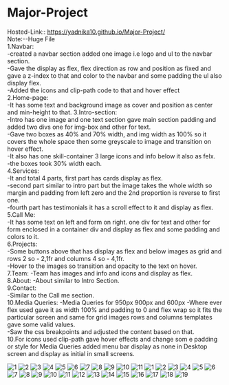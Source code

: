 # Major-Project
Hosted-Link:: https://yadnika10.github.io/Major-Project/
<br>
Note:--Huge File
<br>
1.Navbar:<br>
-created a navbar section added one image i.e logo and ul to the navbar section.<br>
-Gave the display as flex, flex direction as row and position as fixed and gave a z-index to that and color to the navbar and some padding the ul also display flex.<br>
-Added the icons and clip-path code to that and hover effect<br>
2.Home-page:<br>
-It has some text and background image as cover and position as center and min-height to that.
3.Intro-section:<br>
-Intro has one image and one text section gave main section padding and added two divs one for img-box and other for text.<br>
-Gave two boxes as 40% and 70% width, and img width as 100% so it covers the whole space then some greyscale to image and transition on hover effect.<br>
-It also has one skill-container 3 large icons and info below it also as felx.<br>
-the boxes took 30% width each.<br>
4.Services:<br>
-It and total 4 parts, first part has cards display as flex.<br>
-second part similar to intro part but the image takes the whole width so margin and padding from left zero and the 2nd proportion is reverse to first one.<br>
-fourth part has testimonials it has a scroll effect to it and display as flex.<br>
5.Call Me:<br>
-It has some text on left and form on right. one div for text and other for form enclosed in a container div and display as flex and some padding and colors to it.<br>
6.Projects:<br>
-Some buttons above that has display as flex and below images as grid and rows 2 so - 2,1fr and columns 4 so - 4,1fr.<br>
-Hover to the images so transition and opacity to the text on hover.<br>
7.Team:
-Team has images and info and icons and display as flex.<br>
8.About:
-About similar to Intro Section.<br>
9.Contact:<br>
-Similar to the Call me section.<br>
10.Media Queries:
-Media Queries for 950px 900px and 600px
-Where ever flex used gave it as width 100% and padding to 0 and flex wrap so it fits the particular screen and same for grid images rows and columns templates gave some valid values.<br>
-Saw the css breakpoints and adjusted the content based on that.<br>
10.For icons used clip-path gave hover effects and change som e padding or style for Media Queries added menu bar display as none in Desktop screen and display as initial in small screens.<br>

![1](https://github.com/yadnika10/Major-Project/assets/122971264/f7909269-7790-4836-8529-1a677cd34f41)
![2](https://github.com/yadnika10/Major-Project/assets/122971264/1a6e284a-2c2f-46d5-a610-f2c3cb846fa3)
![3](https://github.com/yadnika10/Major-Project/assets/122971264/a0b6e5fb-2d29-4913-a1cb-df3ed402c63f)
![4](https://github.com/yadnika10/Major-Project/assets/122971264/1c58fb7a-a8a1-4bb7-93aa-36de79ce7a62)
![5](https://github.com/yadnika10/Major-Project/assets/122971264/3af4ae72-a5fd-4216-97b1-dea994f0ef23)
![6](https://github.com/yadnika10/Major-Project/assets/122971264/15d8b4ac-b5d2-437f-bacf-e1235657ae34)
![7](https://github.com/yadnika10/Major-Project/assets/122971264/6d6c9812-7159-4c21-81e7-78b15f7392f6)
![8](https://github.com/yadnika10/Major-Project/assets/122971264/47131173-616c-44c7-9de8-edff11ad3788)
![9](https://github.com/yadnika10/Major-Project/assets/122971264/5e7d6650-a323-4193-b223-bb7925319f95)
![10](https://github.com/yadnika10/Major-Project/assets/122971264/d5e7ba1d-559f-4d1e-9271-5d6935025d80)
![11](https://github.com/yadnika10/Major-Project/assets/122971264/77ced0f4-d231-4eb6-ae00-6e2317ee9d36)
![1](https://github.com/yadnika10/Major-Project/assets/122971264/be0fdc67-7b16-483a-83aa-dc2a2bf1f31f)
![2](https://github.com/yadnika10/Major-Project/assets/122971264/cd49b5c9-67fa-4008-a927-b84e5bb32a0e)
![3](https://github.com/yadnika10/Major-Project/assets/122971264/b6629f5e-f58c-4a14-9961-c1e2ff09720a)
![4](https://github.com/yadnika10/Major-Project/assets/122971264/b8825fba-ba72-4d82-b1f8-8add40ee888f)
![5](https://github.com/yadnika10/Major-Project/assets/122971264/3f5e0493-3c1f-45f6-8ba4-1b1b1f3abb25)
![6](https://github.com/yadnika10/Major-Project/assets/122971264/4978284f-cfca-45d3-bbe2-03905bbb266d)
![7](https://github.com/yadnika10/Major-Project/assets/122971264/da1290eb-9713-4caf-a6b9-cf5b701003ab)
![8](https://github.com/yadnika10/Major-Project/assets/122971264/f4aae47a-9784-4b29-b754-752909490bfc)
![9](https://github.com/yadnika10/Major-Project/assets/122971264/920e165e-89c0-4e5f-98f6-b9d824d2ae75)
![10](https://github.com/yadnika10/Major-Project/assets/122971264/2348ead0-52f3-4435-86d2-ded74c4b0137)
![11](https://github.com/yadnika10/Major-Project/assets/122971264/749a3099-01b8-40b8-a8ff-c6cc6418f70b)
![12](https://github.com/yadnika10/Major-Project/assets/122971264/c6fa829f-6647-4ad7-9d72-feba79c00de8)
![13](https://github.com/yadnika10/Major-Project/assets/122971264/a7432797-baf2-4939-ae8c-6a422359a75e)
![14](https://github.com/yadnika10/Major-Project/assets/122971264/19cf8424-41fb-4082-9b2b-d53881992453)
![15](https://github.com/yadnika10/Major-Project/assets/122971264/2cd81221-cc93-4e5e-8c80-88a4d647d8ff)
![16](https://github.com/yadnika10/Major-Project/assets/122971264/641eba55-cbad-4660-9dd6-b7464abd2a37)
![17](https://github.com/yadnika10/Major-Project/assets/122971264/a1e04d4e-0762-47f8-8933-bed67920324c)
![18](https://github.com/yadnika10/Major-Project/assets/122971264/2f0bfd0c-a58d-4a73-9787-4f6152a6d6c7)
![19](https://github.com/yadnika10/Major-Project/assets/122971264/15479d82-6584-425b-be82-c3f4f69d4b3c)
